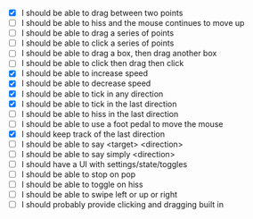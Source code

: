 - [x] I should be able to drag between two points
- [ ] I should be able to hiss and the mouse continues to move up
- [ ] I should be able to drag a series of points
- [ ] I should be able to click a series of points
- [ ] I should be able to drag a box, then drag another box
- [ ] I should be able to click then drag then click
- [x] I should be able to increase speed
- [x] I should be able to decrease speed
- [x] I should be able to tick in any direction
- [x] I should be able to tick in the last direction
- [ ] I should be able to hiss in the last direction
- [ ] I should be able to use a foot pedal to move the mouse
- [x] I should keep track of the last direction
- [ ] I should be able to say \<target\> \<direction\>
- [ ] I should be able to say simply \<direction\>
- [ ] I should have a UI with settings/state/toggles
- [ ] I should be able to stop on pop
- [ ] I should be able to toggle on hiss
- [ ] I should be able to swipe left or up or right
- [ ] I should probably provide clicking and dragging built in